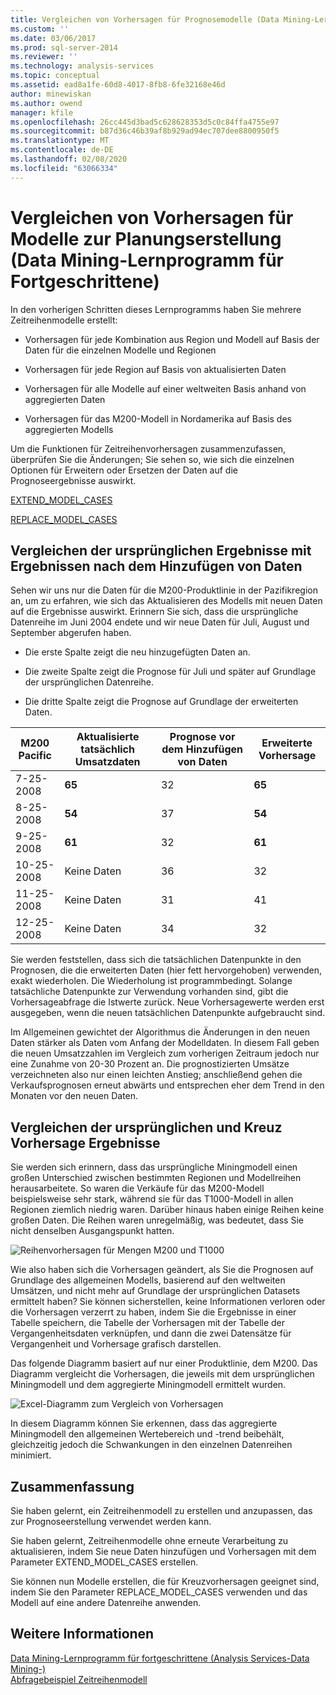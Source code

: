 ```yaml
---
title: Vergleichen von Vorhersagen für Prognosemodelle (Data Mining-Lernprogramm für Fortgeschrittene) | Microsoft-Dokumentation
ms.custom: ''
ms.date: 03/06/2017
ms.prod: sql-server-2014
ms.reviewer: ''
ms.technology: analysis-services
ms.topic: conceptual
ms.assetid: ead8a1fe-60d8-4017-8fb8-6fe32168e46d
author: minewiskan
ms.author: owend
manager: kfile
ms.openlocfilehash: 26cc445d3bad5c628628353d5c0c84ffa4755e97
ms.sourcegitcommit: b87d36c46b39af8b929ad94ec707dee8800950f5
ms.translationtype: MT
ms.contentlocale: de-DE
ms.lasthandoff: 02/08/2020
ms.locfileid: "63066334"
---
```

# <a name="comparing-predictions-for-forecasting-models-intermediate-data-mining-tutorial"></a>Vergleichen von Vorhersagen für Modelle zur Planungserstellung (Data Mining-Lernprogramm für Fortgeschrittene)
  In den vorherigen Schritten dieses Lernprogramms haben Sie mehrere Zeitreihenmodelle erstellt:  
  
-   Vorhersagen für jede Kombination aus Region und Modell auf Basis der Daten für die einzelnen Modelle und Regionen  
  
-   Vorhersagen für jede Region auf Basis von aktualisierten Daten  
  
-   Vorhersagen für alle Modelle auf einer weltweiten Basis anhand von aggregierten Daten  
  
-   Vorhersagen für das M200-Modell in Nordamerika auf Basis des aggregierten Modells  
  
 Um die Funktionen für Zeitreihenvorhersagen zusammenzufassen, überprüfen Sie die Änderungen; Sie sehen so, wie sich die einzelnen Optionen für Erweitern oder Ersetzen der Daten auf die Prognoseergebnisse auswirkt.  
  
 [EXTEND_MODEL_CASES](#bkmk_EXTEND)  
  
 [REPLACE_MODEL_CASES](#bkmk_REPLACE)  
  
##  <a name="bkmk_EXTEND"></a>Vergleichen der ursprünglichen Ergebnisse mit Ergebnissen nach dem Hinzufügen von Daten  
 Sehen wir uns nur die Daten für die M200-Produktlinie in der Pazifikregion an, um zu erfahren, wie sich das Aktualisieren des Modells mit neuen Daten auf die Ergebnisse auswirkt. Erinnern Sie sich, dass die ursprüngliche Datenreihe im Juni 2004 endete und wir neue Daten für Juli, August und September abgerufen haben.  
  
-   Die erste Spalte zeigt die neu hinzugefügten Daten an.  
  
-   Die zweite Spalte zeigt die Prognose für Juli und später auf Grundlage der ursprünglichen Datenreihe.  
  
-   Die dritte Spalte zeigt die Prognose auf Grundlage der erweiterten Daten.  
  
|**M200 Pacific**|Aktualisierte tatsächlich Umsatzdaten|Prognose vor dem Hinzufügen von Daten|Erweiterte Vorhersage|  
|----------------------|-----------------------------|------------------------------------|-------------------------|  
|7-25-2008|**65**|32|**65**|  
|8-25-2008|**54**|37|**54**|  
|9-25-2008|**61**|32|**61**|  
|10-25-2008|Keine Daten|36|32|  
|11-25-2008|Keine Daten|31|41|  
|12-25-2008|Keine Daten|34|32|  
  
 Sie werden feststellen, dass sich die tatsächlichen Datenpunkte in den Prognosen, die die erweiterten Daten (hier fett hervorgehoben) verwenden, exakt wiederholen. Die Wiederholung ist programmbedingt. Solange tatsächliche Datenpunkte zur Verwendung vorhanden sind, gibt die Vorhersageabfrage die Istwerte zurück. Neue Vorhersagewerte werden erst ausgegeben, wenn die neuen tatsächlichen Datenpunkte aufgebraucht sind.  
  
 Im Allgemeinen gewichtet der Algorithmus die Änderungen in den neuen Daten stärker als Daten vom Anfang der Modelldaten. In diesem Fall geben die neuen Umsatzzahlen im Vergleich zum vorherigen Zeitraum jedoch nur eine Zunahme von 20-30 Prozent an. Die prognostizierten Umsätze verzeichneten also nur einen leichten Anstieg; anschließend gehen die Verkaufsprognosen erneut abwärts und entsprechen eher dem Trend in den Monaten vor den neuen Daten.  
  
##  <a name="bkmk_REPLACE"></a>Vergleichen der ursprünglichen und Kreuz Vorhersage Ergebnisse  
 Sie werden sich erinnern, dass das ursprüngliche Miningmodell einen großen Unterschied zwischen bestimmten Regionen und Modellreihen herausarbeitete. So waren die Verkäufe für das M200-Modell beispielsweise sehr stark, während sie für das T1000-Modell in allen Regionen ziemlich niedrig waren. Darüber hinaus haben einige Reihen keine großen Daten. Die Reihen waren unregelmäßig, was bedeutet, dass Sie nicht denselben Ausgangspunkt hatten.  
  
 ![Reihenvorhersagen für Mengen M200 und T1000](../../2014/tutorials/media/6series-defaultforecasting.gif "Reihenvorhersagen für Mengen M200 und T1000")  
  
 Wie also haben sich die Vorhersagen geändert, als Sie die Prognosen auf Grundlage des allgemeinen Modells, basierend auf den weltweiten Umsätzen, und nicht mehr auf Grundlage der ursprünglichen Datasets ermittelt haben? Sie können sicherstellen, keine Informationen verloren oder die Vorhersagen verzerrt zu haben, indem Sie die Ergebnisse in einer Tabelle speichern, die Tabelle der Vorhersagen mit der Tabelle der Vergangenheitsdaten verknüpfen, und dann die zwei Datensätze für Vergangenheit und Vorhersage grafisch darstellen.  
  
 Das folgende Diagramm basiert auf nur einer Produktlinie, dem M200. Das Diagramm vergleicht die Vorhersagen, die jeweils mit dem ursprünglichen Miningmodell und dem aggregierte Miningmodell ermittelt wurden.  
  
 ![Excel-Diagramm zum Vergleich von Vorhersagen](../../2014/tutorials/media/m200-predictions-compared.gif "Excel-Diagramm zum Vergleich von Vorhersagen")  
  
 In diesem Diagramm können Sie erkennen, dass das aggregierte Miningmodell den allgemeinen Wertebereich und -trend beibehält, gleichzeitig jedoch die Schwankungen in den einzelnen Datenreihen minimiert.  
  
## <a name="conclusion"></a>Zusammenfassung  
 Sie haben gelernt, ein Zeitreihenmodell zu erstellen und anzupassen, das zur Prognoseerstellung verwendet werden kann.  
  
 Sie haben gelernt, Zeitreihenmodelle ohne erneute Verarbeitung zu aktualisieren, indem Sie neue Daten hinzufügen und Vorhersagen mit dem Parameter EXTEND_MODEL_CASES erstellen.  
  
 Sie können nun Modelle erstellen, die für Kreuzvorhersagen geeignet sind, indem Sie den Parameter REPLACE_MODEL_CASES verwenden und das Modell auf eine andere Datenreihe anwenden.  
  
## <a name="see-also"></a>Weitere Informationen  
 [Data Mining-Lernprogramm für fortgeschrittene &#40;Analysis Services-Data Mining-&#41;](../../2014/tutorials/intermediate-data-mining-tutorial-analysis-services-data-mining.md)   
 [Abfragebeispiel Zeitreihenmodell](../../2014/analysis-services/data-mining/time-series-model-query-examples.md)  
  
  
